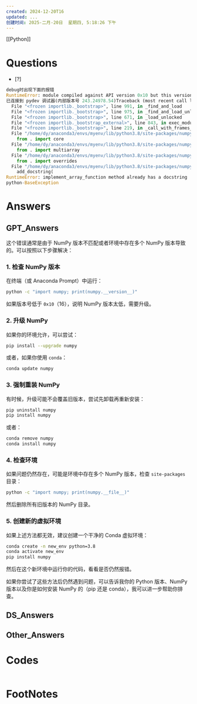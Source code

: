 ```yaml
---
created: 2024-12-20T16
updated: ...
创建时间: 2025-二月-20日  星期四, 5:18:26 下午
---
```

[[Python]]

# Questions

- [?] 

```python
debug时出现下面的报错
RuntimeError: module compiled against API version 0x10 but this version of numpy is 0xd . Check the section C-API incompatibility at the Troubleshooting ImportError section at https://numpy.org/devdocs/user/troubleshooting-importerror.html#c-api-incompatibility for indications on how to solve this problem .
已连接到 pydev 调试器(内部版本号 243.24978.54)Traceback (most recent call last):
  File "<frozen importlib._bootstrap>", line 991, in _find_and_load
  File "<frozen importlib._bootstrap>", line 975, in _find_and_load_unlocked
  File "<frozen importlib._bootstrap>", line 671, in _load_unlocked
  File "<frozen importlib._bootstrap_external>", line 843, in exec_module
  File "<frozen importlib._bootstrap>", line 219, in _call_with_frames_removed
  File "/home/dy/anaconda3/envs/myenv/lib/python3.8/site-packages/numpy/__init__.py", line 142, in <module>
    from . import core
  File "/home/dy/anaconda3/envs/myenv/lib/python3.8/site-packages/numpy/core/__init__.py", line 24, in <module>
    from . import multiarray
  File "/home/dy/anaconda3/envs/myenv/lib/python3.8/site-packages/numpy/core/multiarray.py", line 14, in <module>
    from . import overrides
  File "/home/dy/anaconda3/envs/myenv/lib/python3.8/site-packages/numpy/core/overrides.py", line 16, in <module>
    add_docstring(
RuntimeError: implement_array_function method already has a docstring
python-BaseException
```

# Answers

## GPT_Answers
这个错误通常是由于 NumPy 版本不匹配或者环境中存在多个 NumPy 版本导致的。可以按照以下步骤解决：

### 1. **检查 NumPy 版本**
在终端（或 Anaconda Prompt）中运行：
```bash
python -c "import numpy; print(numpy.__version__)"
```
如果版本号低于 `0x10`（16），说明 NumPy 版本太低，需要升级。

### 2. **升级 NumPy**
如果你的环境允许，可以尝试：
```bash
pip install --upgrade numpy
```
或者，如果你使用 `conda`：
```bash
conda update numpy
```

### 3. **强制重装 NumPy**
有时候，升级可能不会覆盖旧版本，尝试先卸载再重新安装：
```bash
pip uninstall numpy
pip install numpy
```
或者：
```bash
conda remove numpy
conda install numpy
```

### 4. **检查环境**
如果问题仍然存在，可能是环境中存在多个 NumPy 版本，检查 `site-packages` 目录：
```bash
python -c "import numpy; print(numpy.__file__)"
```
然后删除所有旧版本的 NumPy 目录。

### 5. **创建新的虚拟环境**
如果上述方法都无效，建议创建一个干净的 Conda 虚拟环境：
```bash
conda create -n new_env python=3.8
conda activate new_env
pip install numpy
```
然后在这个新环境中运行你的代码，看看是否仍然报错。

如果你尝试了这些方法后仍然遇到问题，可以告诉我你的 Python 版本、NumPy 版本以及你是如何安装 NumPy 的（pip 还是 conda），我可以进一步帮助你排查。

## DS_Answers


## Other_Answers


# Codes

```python

```


# FootNotes
